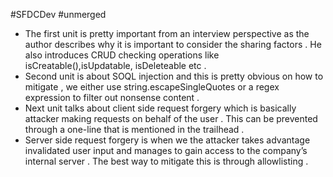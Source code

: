#SFDCDev  #unmerged 
- The first unit is pretty important from an interview perspective as the author describes why it is important to consider the sharing factors . He also introduces CRUD checking operations like isCreatable(),isUpdatable, isDeleteable etc . 
- Second unit is about SOQL injection and this is pretty obvious on how to mitigate , we either use string.escapeSingleQuotes or a regex expression to filter out nonsense content . 
- Next unit talks about client side request forgery which is basically attacker making requests on behalf of the user . This can be prevented through a one-line that is mentioned in the trailhead . 
- Server side request forgery is when we the attacker takes advantage invalidated user input and manages to gain access to the company’s internal server . The best way to mitigate this is through allowlisting . 
